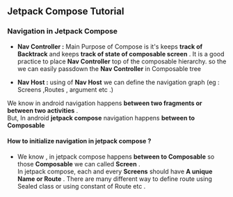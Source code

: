 ## Jetpack Compose Tutorial


### Navigation in Jetpack Compose

<p>

* **Nav Controller :** Main Purpose of Compose is it's keeps **track of Backtrack** and keeps **track of state of composable screen** . 
It is a good practice to place **Nav Controller** top of the composable hierarchy. so the we can easily passdown the **Nav Controller** in Composable tree

* **Nav Host :** using of **Nav Host** we can define the navigation graph (eg : Screens ,Routes , argument etc .) 


We know in android navigation happens **between two fragments or between two activities** . <br/>
But, In android **jetpack compose** navigation happens **between to Composable**

#### How to initialize navigation in jetpack compose ? 

* We know , in jetpack compose happens **between to Composable** so those **Composable** we can called **Screen** . <br/> In jetpack compose, 
  each and every **Screens** should have **A unique Name or Route** . There are many different way to define route  using Sealed class or  using constant of Route etc .




</p>

